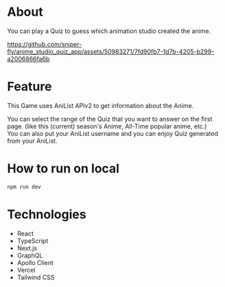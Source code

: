 # About
You can play a Quiz to guess which animation studio created the anime.

https://github.com/sniper-fly/anime_studio_quiz_app/assets/50983271/7fd90fb7-1d7b-4205-b299-a2006866fa6b

# Feature
This Game uses AniList APIv2 to get information about the Anime.

You can select the range of the Quiz that you want to answer on the first page.
(like this (current) season's Anime, All-Time popular anime, etc.)  
You can also put your AniList username and you can enjoy Quiz generated from your AniList.

# How to run on local
```bash
npm run dev
```

# Technologies

- React
- TypeScript
- Next.js
- GraphQL
- Apollo Client
- Vercel
- Tailwind CSS
